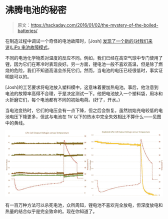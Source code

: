 # 沸腾电池的秘密

> 原文：<https://hackaday.com/2016/01/02/the-mystery-of-the-boiled-batteries/>

在制造过程中调试一个奇怪的电池故障时，[Josh] [发现了一个新的(对我们来说)LiPo 电池故障模式](http://wp.josh.com/2015/12/26/boiling-batteries-the-effects-of-extreme-temperatures-on-lipo-voltage/)。

不同的电池化学物质对温度的反应不同。例如，我们已经在高空气球中专门使用了锂，因为它们在寒冷时表现良好。另一方面，锂电池一般不喜欢高温，但是除了燃烧的危险，我们不知道高温会杀死它们。然而，当电池的电压已经很低时，事实证明是可以的。

[Josh]的工艺要求将电池放入塑料模中，这意味着要加热电池。事后，他注意到电池的故障率高得不合理，于是决定测试一下。他把电池放入一个塑料袋，用冰和火折磨它们，每个电池都有不同的初始电荷。(好了，开水。)

当电池变热时，它们的电压会有一点下降，但之后会恢复。虽然初始充电较低的电池电压下降更多，但这与电池在 1V 以下的热水中完全失效相比不算什么——见图中的黄线。

[![battery_voltages](img/e69a32b1160ab95016ec7b7535f766d7.png)](https://hackaday.com/wp-content/uploads/2015/12/battery_voltages.png)

有一百万种方法可以杀死电池，众所周知，锂电池不喜欢完全放电，但深度放电和热量的结合似乎是完全致命的。现在你知道了。